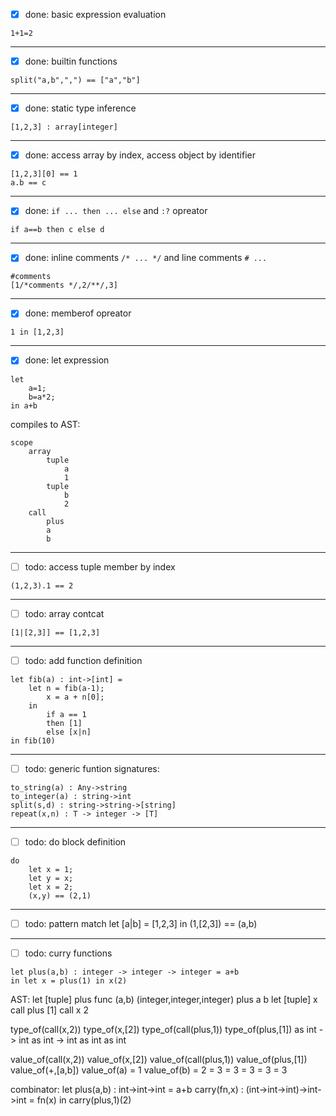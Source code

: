 - [x] done: basic expression evaluation
```
1+1=2
```
---
- [x] done: builtin functions
```
split("a,b",",") == ["a","b"]
```

---
- [x] done: static type inference

```
[1,2,3] : array[integer]
```

---
- [x] done: access array by index, access object by identifier
```
[1,2,3][0] == 1
a.b == c
```
---
- [x] done: `if ... then ... else` and `:?` opreator

```
if a==b then c else d
```
---
- [x] done: inline comments `/* ... */` and line comments `# ... `
```
#comments
[1/*comments */,2/**/,3]
```

---
- [x] done: memberof opreator 
```
1 in [1,2,3]
```

---
- [x] done: let expression
```
let 
    a=1;
    b=a*2;
in a+b
```

compiles to AST:
```
scope
    array
        tuple
            a
            1
        tuple
            b
            2
    call
        plus
        a
        b
```
---
- [ ] todo: access tuple member by index

```
(1,2,3).1 == 2
```

---
- [ ] todo: array contcat
```
[1|[2,3]] == [1,2,3]
```

---
- [ ] todo: add function definition
```
let fib(a) : int->[int] =
    let n = fib(a-1);
        x = a + n[0];
    in
        if a == 1
        then [1]
        else [x|n]
in fib(10)
```
---
- [ ] todo: generic funtion signatures:

```
to_string(a) : Any->string
to_integer(a) : string->int
split(s,d) : string->string->[string]
repeat(x,n) : T -> integer -> [T]
```

---
- [ ] todo: do block definition
```
do
    let x = 1;
    let y = x;
    let x = 2;
    (x,y) == (2,1)
```
---
- [ ] todo: pattern match
let [a|b] = [1,2,3] in (1,[2,3]) == (a,b) 

---
- [ ] todo: curry functions

```
let plus(a,b) : integer -> integer -> integer = a+b
in let x = plus(1) in x(2)
```

AST:
let
    [tuple]
        plus
        func
            (a,b)
            (integer,integer,integer)
            plus
                a
                b
    let
        [tuple]
            x
            call
                plus
                [1]
        call
            x
            2

type_of(call(x,2))
    type_of(x,[2])
        type_of(call(plus,1))
            type_of(plus,[1]) as int -> int
        as int -> int
    as int
as int

value_of(call(x,2))
    value_of(x,[2])
        value_of(call(plus,1))
            value_of(plus,[1])
                value_of(+,[a,b])
                    value_of(a) = 1
                    value_of(b) = 2
                = 3
            = 3
        = 3
    = 3
= 3

combinator:
let
    plus(a,b) : int->int->int = a+b
    carry(fn,x) : (int->int->int)->int->int = fn(x)
in
    carry(plus,1)(2)